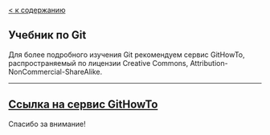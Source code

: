 [< к содержанию](./readme.md)

## Учебник по Git

Для более подробного изучения Git рекомендуем сервис GitHowTo, распространяемый по лицензии Creative Commons, Attribution-NonCommercial-ShareAlike. 

---
[Ссылка на сервис GitHowTo](https://githowto.com/ru)
---

Спасибо за внимание!